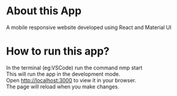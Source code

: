 # About this App
A mobile responsive website developed using React and Material UI

# How to run this app?
In the terminal (eg:VSCode) run the command nmp start\
This will run the app in the development mode.\
Open [http://localhost:3000](http://localhost:3000) to view it in your browser.\
The page will reload when you make changes.


